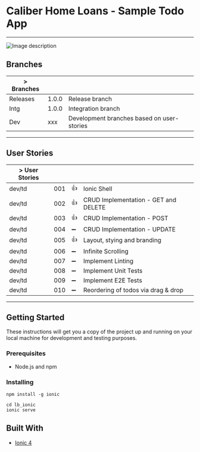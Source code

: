 # Caliber Home Loans - Sample Todo App
___

![Image description](https://github.com/michaelbowlin/todo-app/blob/dev/td-005/src/assets/Caliber-Todo-App.png)

## Branches

| > Branches     	|       	|                                           	|
|----------------	|-------	|-------------------------------------------	|
| Releases       	| 1.0.0 	| Release branch                            	|
| Intg           	| 1.0.0 	| Integration branch                        	|
| Dev            	| xxx   	| Development branches based on user-stories 	|


___

## User Stories

| > User Stories 	|       	|       	                |                                           |
|----------------	|-------	|-------	                |-------------------------------------------	
| dev/td         	| 001    	|   :thumbsup:              | Ionic Shell                               |
| dev/td         	| 002    	|   :thumbsup:              | CRUD Implementation - GET and DELETE      |
| dev/td         	| 003    	|   :thumbsup:      	    | CRUD Implementation - POST                |
| dev/td         	| 004    	|   :heavy_minus_sign:	    | CRUD Implementation - UPDATE              |
| dev/td         	| 005    	|   :thumbsup:      	    | Layout, stying and branding               |
| dev/td         	| 006    	|   :heavy_minus_sign: 	    | Infinite Scrolling                        |
| dev/td         	| 007    	|   :heavy_minus_sign:	    | Implement Linting                         |
| dev/td         	| 008    	|   :heavy_minus_sign:	    | Implement Unit Tests                      |
| dev/td         	| 009    	|   :heavy_minus_sign:	    | Implement E2E Tests                       |
| dev/td         	| 010    	|   :heavy_minus_sign:	    | Reordering of todos via drag & drop       |

___

## Getting Started

These instructions will get you a copy of the project up and running on your local machine for development and testing purposes.

### Prerequisites

* Node.js and npm

### Installing

```
npm install -g ionic
```

```
cd lb_ionic  
ionic serve
```

## Built With

* [Ionic 4](https://beta.ionicframework.com/docs/)
